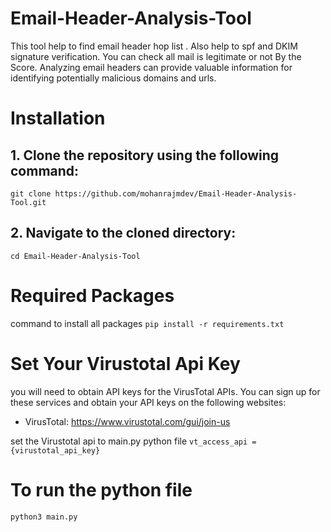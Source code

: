 # Email-Header-Analysis-Tool
This tool help to find email header hop list . Also help to spf and DKIM signature verification. You can check all mail is legitimate or not By the Score. Analyzing email headers can provide valuable information for identifying potentially malicious domains and urls.

# Installation

## 1. Clone the repository using the following command: 
`git clone https://github.com/mohanrajmdev/Email-Header-Analysis-Tool.git`

## 2. Navigate to the cloned directory:
`cd Email-Header-Analysis-Tool`

# Required Packages
command to install all packages 
`pip install -r requirements.txt`

# Set Your Virustotal Api Key 
you will need to obtain API keys for the VirusTotal APIs. You can sign up for these services and obtain your API keys on the following websites:

* VirusTotal: https://www.virustotal.com/gui/join-us

set the Virustotal api to main.py python file
` vt_access_api = {virustotal_api_key} `

# To run the python file
`python3 main.py`
